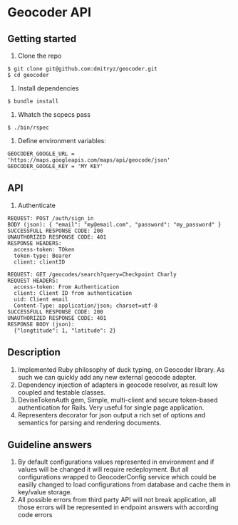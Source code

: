 # Geocoder API

## Getting started

1. Clone the repo
  ```
  $ git clone git@github.com:dmitryz/geocoder.git
  $ cd geocoder
  ```
1. Install dependencies
  ```
  $ bundle install
  ```
1. Whatch the scpecs pass
  ```
  $ ./bin/rspec
  ```
1. Define environment variables:
  ```
  GEOCODER_GOOGLE_URL = 'https://maps.googleapis.com/maps/api/geocode/json'
  GEOCODER_GOOGLE_KEY = 'MY KEY'
  ```

## API

1. Authenticate
  ```
  REQUEST: POST /auth/sign_in
  BODY (json): { "email": "my@email.com", "password": "my_password" }
  SUCCESSFULL RESPONSE CODE: 200
  UNAUTHORIZED RESPONSE CODE: 401
  RESPONSE HEADERS:
    access-token: TOken
    token-type: Bearer
    client: clientID

  REQUEST: GET /geocodes/search?query=Checkpoint Charly
  REQUEST HEADERS:
    access-token: From Authentication
    client: Client ID from authentication
    uid: Client email
    Content-Type: application/json; charset=utf-8
  SUCCESSFULL RESPONSE CODE: 200
  UNAUTHORIZED RESPONSE CODE: 401
  RESPONSE BODY (json):
    {"longtitude": 1, "latitude": 2}
  ```

## Description

1. Implemented Ruby philosophy of duck typing, on Geocoder library.
As such we can quickly add any new external geocode adapter.
1. Dependency injection of adapters in geocode resolver, as result low coupled and testable classes.
1. DeviseTokenAuth gem, Simple, multi-client and secure token-based authentication for Rails. Very useful for single page application.
1. Representers decorator for json output a rich set of options and semantics for parsing and rendering documents.

## Guideline answers
1. By default configurations values represented in environment and if values will be changed it will require redeployment.
But all configurations wrapped to GeocoderConfig service which could be easilly changed to load configurations from database and cache them in key/value storage.
1. All possible errors from third party API will not break application, all those errors will be represented in endpoint answers with according code errors

